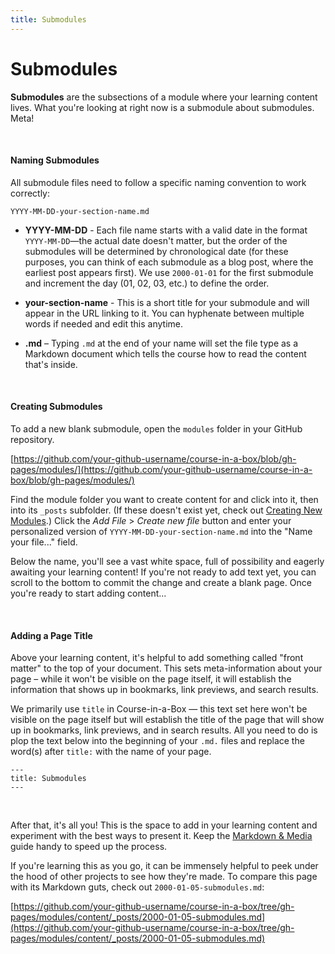 ```yaml
---
title: Submodules
---
```


# Submodules

**Submodules** are the subsections of a module where your learning content lives. What you're looking at right now is a submodule about submodules. Meta!

<br>

#### Naming Submodules

All submodule files need to follow a specific naming convention to work correctly: 

`YYYY-MM-DD-your-section-name.md`

* **YYYY-MM-DD** - Each file name starts with a valid date in the format `YYYY-MM-DD`—the actual date doesn't matter, but the order of the submodules will be determined by chronological date (for these purposes, you can think of each submodule as a blog post, where the earliest post appears first). We use `2000-01-01` for the first submodule and increment the day (01, 02, 03, etc.) to define the order.

* **your-section-name** - This is a short title for your submodule and will appear in the URL linking to it. You can hyphenate between multiple words if needed and edit this anytime.

* **.md** – Typing `.md` at the end of your name will set the file type as a Markdown document which tells the course how to read the content that's inside. 

<br>

#### Creating Submodules 

To add a new blank submodule, open the `modules` folder in your GitHub repository. 

[https://github.com/your-github-username/course-in-a-box/blob/gh-pages/modules/](https://github.com/your-github-username/course-in-a-box/blob/gh-pages/modules/)

Find the module folder you want to create content for and click into it, then into its `_posts` subfolder. (If these doesn't exist yet, check out [Creating New Modules](../modules).) Click the *Add File* > *Create new file* button and enter your personalized version of `YYYY-MM-DD-your-section-name.md` into the "Name your file..." field.

Below the name, you'll see a vast white space, full of possibility and eagerly awaiting your learning content! If you're not ready to add text yet, you can scroll to the bottom to commit the change and create a blank page. Once you're ready to start adding content...

<br>

#### Adding a Page Title

Above your learning content, it's helpful to add something called "front matter" to the top of your document. This sets meta-information about your page – while it won't be visible on the page itself, it will establish the information that shows up in bookmarks, link previews, and search results.

We primarily use `title` in Course-in-a-Box — this text set here won't be visible on the page itself but will establish the title of the page that will show up in bookmarks, link previews, and in search results. All you need to do is plop the text below into the beginning of your `.md.` files and replace the word(s) after `title:` with the name of your page. 

```
---
title: Submodules
---
```

<br>

After that, it's all you! This is the space to add in your learning content and experiment with the best ways to present it. Keep the [Markdown & Media](../markdown-and-media) guide handy to speed up the process.

If you're learning this as you go, it can be immensely helpful to peek under the hood of other projects to see how they're made. To compare this page with its Markdown guts, check out `2000-01-05-submodules.md`:

[https://github.com/your-github-username/course-in-a-box/tree/gh-pages/modules/content/_posts/2000-01-05-submodules.md](https://github.com/your-github-username/course-in-a-box/tree/gh-pages/modules/content/_posts/2000-01-05-submodules.md)
